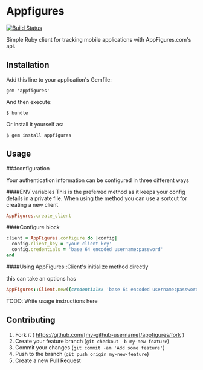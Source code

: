 # Appfigures

[![Build Status](https://travis-ci.org/styleseek/appfigures.svg?branch=gem-setup)](https://travis-ci.org/styleseek/appfigures)

Simple Ruby client for tracking mobile applications with AppFigures.com's api.

## Installation

Add this line to your application's Gemfile:

    gem 'appfigures'

And then execute:

    $ bundle

Or install it yourself as:

    $ gem install appfigures

## Usage
###configuration

Your authentication information can be configured in three different ways

####ENV variables
This is the preferred method as it keeps your config details in a private file. When using the method you can use a sortcut for creating a new client

```ruby
AppFigures.create_client
```

####Configure block

```ruby
client = AppFigures.configure do |config|
  config.client_key = 'your client key'
  config.credentials = 'base 64 encoded username:password'
end
```

####Using AppFigures::Client's initialize method directly

this can take an options has

```ruby
AppFigures::Client.new({credentials: 'base 64 encoded username:password', client_key: 'your client key'})
```

TODO: Write usage instructions here

## Contributing

1. Fork it ( https://github.com/[my-github-username]/appfigures/fork )
2. Create your feature branch (`git checkout -b my-new-feature`)
3. Commit your changes (`git commit -am 'Add some feature'`)
4. Push to the branch (`git push origin my-new-feature`)
5. Create a new Pull Request
